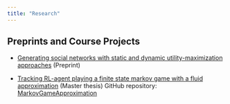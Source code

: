 ```yaml
---
title: "Research"
---
```


## Preprints and Course Projects

- [Generating social networks with static and dynamic utility-maximization approaches](https://arxiv.org/abs/2411.16464) (Preprint)

-  [Tracking RL-agent playing a finite state markov game with a fluid approximation](/files/MT2025.pdf) (Master thesis)
    GitHub repository: [MarkovGameApproximation](https://github.com/yannKerzreho/MarkovGameApproximation)